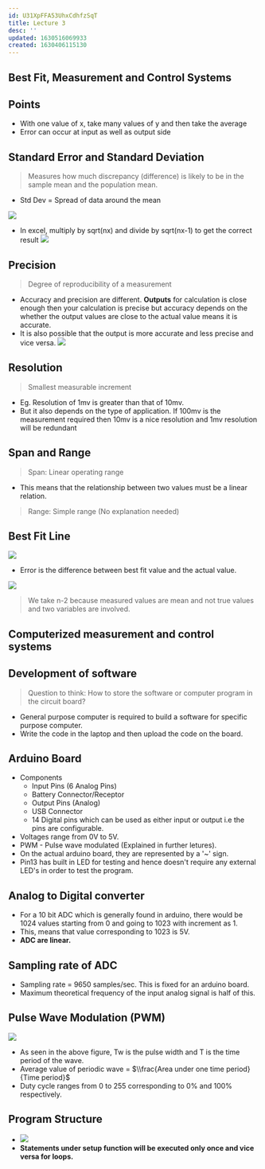 ```yaml
---
id: U31XpFFA53UhxCdhfzSqT
title: Lecture 3
desc: ''
updated: 1630516069933
created: 1630406115130
---
```



## Best Fit, Measurement and Control Systems

## Points

- With one value of x, take many values of y and then take the average
- Error can occur at input as well as output side

## Standard Error and Standard Deviation

> Measures how much discrepancy (difference) is likely to be in the sample mean and the population mean.

- Std Dev = Spread of data around the mean

![](/assets/images/2021-08-27-09-42-54.png)

- In excel, multiply by sqrt(nx) and divide by sqrt(nx-1) to get the correct result
  ![](/assets/images/2021-08-27-09-44-23.png)

## Precision

> Degree of reproducibility of a measurement

- Accuracy and precision are different. **Outputs** for calculation is close enough then your calculation is precise but accuracy depends on the whether the output values are close to the actual value means it is accurate.
- It is also possible that the output is more accurate and less precise and vice versa.
  ![](/assets/images/2021-08-31-23-19-59.png)

## Resolution

> Smallest measurable increment

- Eg. Resolution of 1mv is greater than that of 10mv.
- But it also depends on the type of application. If 100mv is the measurement required then 10mv is a nice resolution and 1mv resolution will be redundant

## Span and Range

> Span: Linear operating range

- This means that the relationship between two values must be a linear relation.

> Range: Simple range (No explanation needed)

## Best Fit Line

![](/assets/images/2021-08-27-10-03-26.png)

- Error is the difference between best fit value and the actual value.

![](/assets/images/2021-08-27-10-09-13.png)

> We take n-2 because measured values are mean and not true values and two variables are involved.

## Computerized measurement and control systems

## Development of software

> Question to think: How to store the software or computer program in the circuit board?

- General purpose computer is required to build a software for specific purpose computer.
- Write the code in the laptop and then upload the code on the board.

## Arduino Board

- Components
  - Input Pins (6 Analog Pins)
  - Battery Connector/Receptor
  - Output Pins (Analog)
  - USB Connector
  - 14 Digital pins which can be used as either input or output i.e the pins are configurable.
- Voltages range from 0V to 5V.
- PWM - Pulse wave modulated (Explained in further letures).
- On the actual arduino board, they are represented by a '~' sign.
- Pin13 has built in LED for testing and hence doesn't require any external LED's in order to test the program.

## Analog to Digital converter

- For a 10 bit ADC which is generally found in arduino, there would be 1024 values starting from 0 and going to 1023 with increment as 1.
- This, means that value corresponding to 1023 is 5V.
- **ADC are linear.**

## Sampling rate of ADC

- Sampling rate = 9650 samples/sec. This is fixed for an arduino board.
- Maximum theoretical frequency of the input analog signal is half of this.

## Pulse Wave Modulation (PWM)

![](/assets/images/2021-09-01-22-26-19.png)

- As seen in the above figure, Tw is the pulse width and T is the time period of the wave.
- Average value of periodic wave = $\\frac{Area under one time period}{Time period}$
- Duty cycle ranges from 0 to 255 corresponding to 0% and 100% respectively.

## Program Structure

- ![](/assets/images/2021-09-01-22-31-18.png)
- **Statements under setup function will be executed only once and vice versa for loops.**

